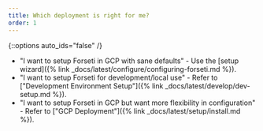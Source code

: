 ```yaml
---
title: Which deployment is right for me?
order: 1
---
```

{::options auto_ids="false" /}

* "I want to setup Forseti in GCP with sane defaults" - Use the 
[setup wizard]({% link _docs/latest/configure/configuring-forseti.md %}).
* "I want to setup Forseti for development/local use" - Refer to 
["Development Environment Setup"]({% link _docs/latest/develop/dev-setup.md %}).
* "I want to setup Forseti in GCP but want more flexibility in configuration" - 
Refer to ["GCP Deployment"]({% link _docs/latest/setup/install.md %}).
